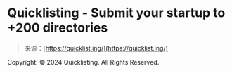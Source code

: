 <!--yml
category: 未分类
date: 2024-05-27 15:17:50
-->

# Quicklisting - Submit your startup to +200 directories

> 来源：[https://quicklist.ing/](https://quicklist.ing/)

Copyright: © 2024 Quicklisting. All Rights Reserved.